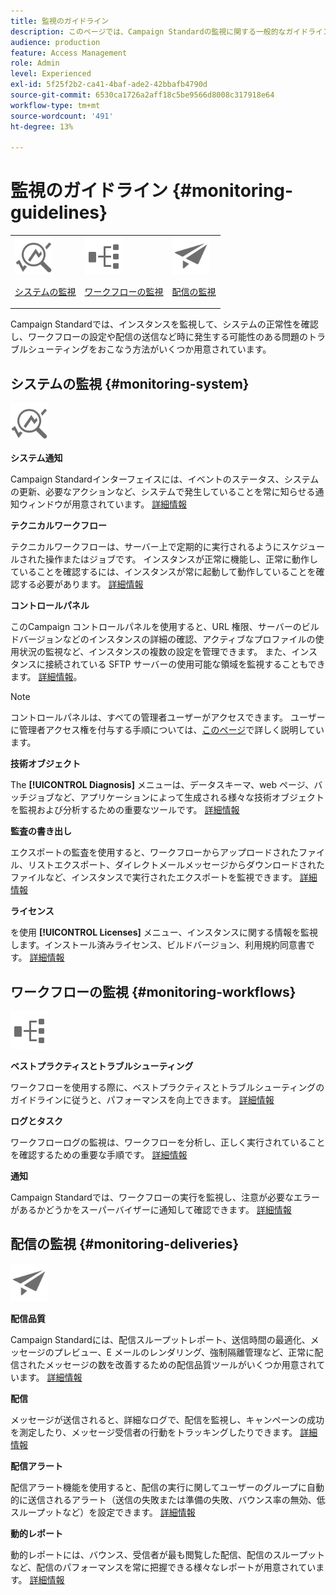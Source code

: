 ```yaml
---
title: 監視のガイドライン
description: このページでは、Campaign Standardの監視に関する一般的なガイドラインを示します
audience: production
feature: Access Management
role: Admin
level: Experienced
exl-id: 5f25f2b2-ca41-4baf-ade2-42bbafb4790d
source-git-commit: 6530ca1726a2aff18c5be9566d8008c317918e64
workflow-type: tm+mt
source-wordcount: '491'
ht-degree: 13%

---
```


# 監視のガイドライン {#monitoring-guidelines}

<table>
<tr><td><img src="assets/do-not-localize/icon_system.svg" width="60px"><p><a href="#monitoring-system">システムの監視</a></p></td>
<td><img src="assets/do-not-localize/icon_workflows.svg" width="60px"><p><a href="#moniroting-workflows">ワークフローの監視</a></p></td>
<td><img src="assets/do-not-localize/icon_send.svg" width="60px"><p><a href="#monitoring-deliveries">配信の監視</a></p></td></tr>
</table>

Campaign Standardでは、インスタンスを監視して、システムの正常性を確認し、ワークフローの設定や配信の送信など時に発生する可能性のある問題のトラブルシューティングをおこなう方法がいくつか用意されています。

## システムの監視 {#monitoring-system}

<img src="assets/do-not-localize/icon_system.svg" width="60px">

**システム通知**

Campaign Standardインターフェイスには、イベントのステータス、システムの更新、必要なアクションなど、システムで発生していることを常に知らせる通知ウィンドウが用意されています。 [詳細情報](../../start/using/interface-description.md#top-bar)


**テクニカルワークフロー**

テクニカルワークフローは、サーバー上で定期的に実行されるようにスケジュールされた操作またはジョブです。 インスタンスが正常に機能し、正常に動作していることを確認するには、インスタンスが常に起動して動作していることを確認する必要があります。 [詳細情報](../../administration/using/technical-workflows.md)

**コントロールパネル**

このCampaign コントロールパネルを使用すると、URL 権限、サーバーのビルドバージョンなどのインスタンスの詳細の確認、アクティブなプロファイルの使用状況の監視など、インスタンスの複数の設定を管理できます。 また、インスタンスに接続されている SFTP サーバーの使用可能な領域を監視することもできます。 [詳細情報](https://experienceleague.adobe.com/docs/control-panel/using/control-panel-home.html?lang=ja)。

>[!NOTE]
>
>コントロールパネルは、すべての管理者ユーザーがアクセスできます。 ユーザーに管理者アクセス権を付与する手順については、[このページ](https://experienceleague.adobe.com/docs/control-panel/using/discover-control-panel/managing-permissions.html?lang=ja#discover-control-panel)で詳しく説明しています。

**技術オブジェクト**

The **[!UICONTROL Diagnosis]** メニューは、データスキーマ、web ページ、バッチジョブなど、アプリケーションによって生成される様々な技術オブジェクトを監視および分析するための重要なツールです。 [詳細情報](../../developing/using/monitoring-data-model-changes.md)

**監査の書き出し**

エクスポートの監査を使用すると、ワークフローからアップロードされたファイル、リストエクスポート、ダイレクトメールメッセージからダウンロードされたファイルなど、インスタンスで実行されたエクスポートを監視できます。
[詳細情報](../../administration/using/auditing-export-logs.md)

**ライセンス**

を使用 **[!UICONTROL Licenses]** メニュー、インスタンスに関する情報を監視します。インストール済みライセンス、ビルドバージョン、利用規約同意書です。
[詳細情報](../../administration/using/licenses.md)

## ワークフローの監視 {#monitoring-workflows}

<img src="assets/do-not-localize/icon_workflows.svg" width="60px">

**ベストプラクティスとトラブルシューティング**

ワークフローを使用する際に、ベストプラクティスとトラブルシューティングのガイドラインに従うと、パフォーマンスを向上できます。
[詳細情報](../../automating/using/best-practices-workflows.md)

**ログとタスク**

ワークフローログの監視は、ワークフローを分析し、正しく実行されていることを確認するための重要な手順です。
[詳細情報](../../automating/using/monitoring-workflow-execution.md#workflow-log-and-tasks)

**通知**

Campaign Standardでは、ワークフローの実行を監視し、注意が必要なエラーがあるかどうかをスーパーバイザーに通知して確認できます。
[詳細情報](../../automating/using/monitoring-workflow-execution.md#error-management)

## 配信の監視 {#monitoring-deliveries}

<img src="assets/do-not-localize/icon_send.svg" width="60px">

**配信品質**

Campaign Standardには、配信スループットレポート、送信時間の最適化、メッセージのプレビュー、E メールのレンダリング、強制隔離管理など、正常に配信されたメッセージの数を改善するための配信品質ツールがいくつか用意されています。
[詳細情報](../../sending/using/about-deliverability.md)

**配信**

メッセージが送信されると、詳細なログで、配信を監視し、キャンペーンの成功を測定したり、メッセージ受信者の行動をトラッキングしたりできます。
[詳細情報](../../sending/using/monitoring-a-delivery.md)

**配信アラート**

配信アラート機能を使用すると、配信の実行に関してユーザーのグループに自動的に送信されるアラート（送信の失敗または準備の失敗、バウンス率の無効、低スループットなど）を設定できます。
[詳細情報](../../sending/using/receiving-alerts-when-failures-happen.md)

**動的レポート**

動的レポートには、バウンス、受信者が最も閲覧した配信、配信のスループットなど、配信のパフォーマンスを常に把握できる様々なレポートが用意されています。
[詳細情報](../../reporting/using/about-dynamic-reports.md)

